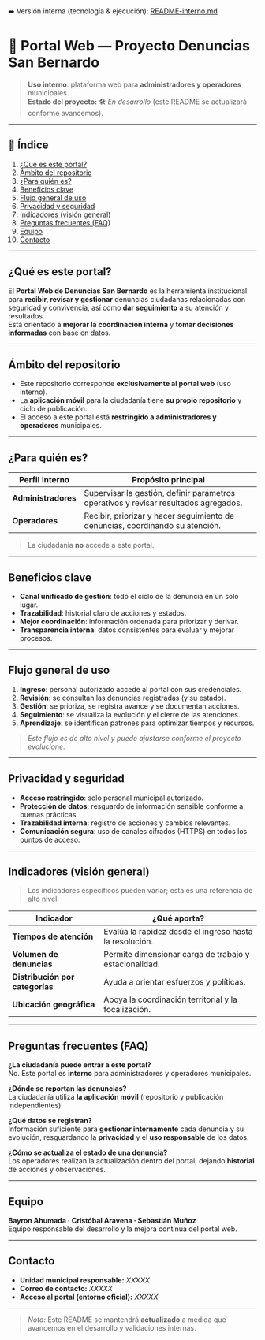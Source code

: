 ➡️ Versión interna (tecnología & ejecución): [README-interno.md](./README-interno.md)

# 🌆 Portal Web — Proyecto Denuncias San Bernardo  
> **Uso interno**: plataforma web para **administradores y operadores** municipales.  
> **Estado del proyecto:** 🛠️ *En desarrollo* (este README se actualizará conforme avancemos).

---

## 🧭 Índice
1. [¿Qué es este portal?](#qué-es-este-portal)
2. [Ámbito del repositorio](#ámbito-del-repositorio)
3. [¿Para quién es?](#para-quién-es)
4. [Beneficios clave](#beneficios-clave)
5. [Flujo general de uso](#flujo-general-de-uso)
6. [Privacidad y seguridad](#privacidad-y-seguridad)
7. [Indicadores (visión general)](#indicadores-visión-general)
8. [Preguntas frecuentes (FAQ)](#preguntas-frecuentes-faq)
9. [Equipo](#equipo)
10. [Contacto](#contacto)

---

## ¿Qué es este portal?
El **Portal Web de Denuncias San Bernardo** es la herramienta institucional para **recibir, revisar y gestionar** denuncias ciudadanas relacionadas con seguridad y convivencia, así como **dar seguimiento** a su atención y resultados.  
Está orientado a **mejorar la coordinación interna** y **tomar decisiones informadas** con base en datos.

---

## Ámbito del repositorio
- Este repositorio corresponde **exclusivamente al portal web** (uso interno).  
- La **aplicación móvil** para la ciudadanía tiene **su propio repositorio** y ciclo de publicación.  
- El acceso a este portal está **restringido a administradores y operadores** municipales.

---

## ¿Para quién es?

| Perfil interno | Propósito principal |
|---|---|
| **Administradores** | Supervisar la gestión, definir parámetros operativos y revisar resultados agregados. |
| **Operadores** | Recibir, priorizar y hacer seguimiento de denuncias, coordinando su atención. |

> La ciudadanía **no** accede a este portal.

---

## Beneficios clave
- **Canal unificado de gestión**: todo el ciclo de la denuncia en un solo lugar.  
- **Trazabilidad**: historial claro de acciones y estados.  
- **Mejor coordinación**: información ordenada para priorizar y derivar.  
- **Transparencia interna**: datos consistentes para evaluar y mejorar procesos.  

---

## Flujo general de uso
1. **Ingreso**: personal autorizado accede al portal con sus credenciales.  
2. **Revisión**: se consultan las denuncias registradas (y su estado).  
3. **Gestión**: se prioriza, se registra avance y se documentan acciones.  
4. **Seguimiento**: se visualiza la evolución y el cierre de las atenciones.  
5. **Aprendizaje**: se identifican patrones para optimizar tiempos y recursos.

> *Este flujo es de alto nivel y puede ajustarse conforme el proyecto evolucione.*

---

## Privacidad y seguridad
- **Acceso restringido**: solo personal municipal autorizado.  
- **Protección de datos**: resguardo de información sensible conforme a buenas prácticas.  
- **Trazabilidad interna**: registro de acciones y cambios relevantes.  
- **Comunicación segura**: uso de canales cifrados (HTTPS) en todos los puntos de acceso.

---

## Indicadores (visión general)
> Los indicadores específicos pueden variar; esta es una referencia de alto nivel.

| Indicador | ¿Qué aporta? |
|---|---|
| **Tiempos de atención** | Evalúa la rapidez desde el ingreso hasta la resolución. |
| **Volumen de denuncias** | Permite dimensionar carga de trabajo y estacionalidad. |
| **Distribución por categorías** | Ayuda a orientar esfuerzos y políticas. |
| **Ubicación geográfica** | Apoya la coordinación territorial y la focalización. |

---

## Preguntas frecuentes (FAQ)

**¿La ciudadanía puede entrar a este portal?**  
No. Este portal es **interno** para administradores y operadores municipales.

**¿Dónde se reportan las denuncias?**  
La ciudadanía utiliza **la aplicación móvil** (repositorio y publicación independientes).

**¿Qué datos se registran?**  
Información suficiente para **gestionar internamente** cada denuncia y su evolución, resguardando la **privacidad** y el **uso responsable** de los datos.

**¿Cómo se actualiza el estado de una denuncia?**  
Los operadores realizan la actualización dentro del portal, dejando **historial** de acciones y observaciones.

---

## Equipo
**Bayron Ahumada · Cristóbal Aravena · Sebastián Muñoz**  
Equipo responsable del desarrollo y la mejora continua del portal web.

---

## Contacto
- **Unidad municipal responsable:** _XXXXX_  
- **Correo de contacto:** _XXXXX_  
- **Acceso al portal (entorno oficial):** _XXXXX_  

---

> *Nota:* Este README se mantendrá **actualizado** a medida que avancemos en el desarrollo y validaciones internas.

